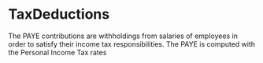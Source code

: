 # TaxDeductions
The PAYE contributions are withholdings from salaries of employees in order to satisfy their income tax responsibilities. The PAYE is computed with the Personal Income Tax rates
